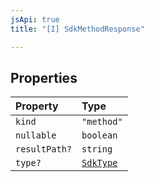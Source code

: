 ```yaml
---
jsApi: true
title: "[I] SdkMethodResponse"

---
```

## Properties

| Property | Type |
| :------ | :------ |
| `kind` | `"method"` |
| `nullable` | `boolean` |
| `resultPath?` | `string` |
| `type?` | [`SdkType`](../type-aliases/SdkType.md) |
